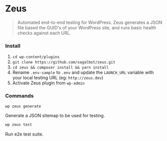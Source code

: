 # Zeus

> Automated end-to-end testing for WordPress. Zeus generates a JSON file based the GUID's of your WordPress site, and runs basic health checks against each URL.

### Install

1. `cd wp-content/plugins`
2. `git clone https://github.com/sagalbot/zeus.git`
3. `cd zeus && composer install && yarn install`
4. Rename `.env-sample` to `.env` and update the `LAUNCH_URL` variable with your local testing URL (eg: `http://zeus.dev`)
5. Activate Zeus plugin from `wp-admin`

### Commands

```bash
wp zeus generate
```
Generate a JSON sitemap to be used for testing.

```bash
wp zeus test
```
Run e2e test suite.
